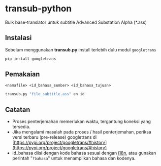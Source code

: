 # transub-python
Bulk base-translator untuk subtitle Advanced Substation Alpha (*.ass)

## Instalasi

Sebelum menggunakan **transub.py** install terlebih dulu modul ` googletrans `

```cmd
pip install googletrans
```

## Pemakaian
```
<namafile> <id_bahasa_sumber> <id_bahasa_tujuan>
```

```cmd
transub.py "file_subtitle.ass" en id
```

## Catatan
- Proses penterjemahan memerlukan waktu, tergantung koneksi yang tersedia.
- Jika mengalami masalah pada proses / hasil penterjemahan, periksa versi terbaru (pre-release) googletrans di [https://pypi.org/project/googletrans/#history](https://pypi.org/project/googletrans/#history)
- id_bahasa diisi dengan kode bahasa sesuai dengan [i18n](https://metacpan.org/pod/I18N::LangTags::List), atau gunakan perintah "` ?bahasa `" untuk menampilkan bahasa dan kodenya. 

